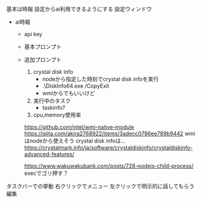 基本は時報
設定からai利用できるようにする
設定ウィンドウ
- ai時報
    - api key
    - 基本プロンプト
    - 追加プロンプト
        1. crystal disk info
            - nodeから指定した時刻でcrystal disk infoを実行
            - .\DiskInfo64.exe /CopyExit
            - wmiからでもいいけど
        2. 実行中のタスク
            - taskinfo?
        3. cpu,memory使用率

        https://github.com/intel/wmi-native-module
        https://qiita.com/akira2768922/items/3adecc0786ee789b9442
        wmiはnodeから使えそう
        crystal disk infoは...
        https://crystalmark.info/ja/software/crystaldiskinfo/crystaldiskinfo-advanced-features/

        https://www.wakuwakubank.com/posts/728-nodejs-child-process/
        execでゴリ押す？

タスクバーでの挙動
右クリックでメニュー
左クリックで明示的に話してもらう編集




